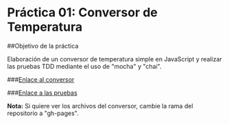 Práctica 01: Conversor de Temperatura
=====================================

##Objetivo de la práctica

  Elaboración de un conversor de temperatura simple en JavaScript y realizar las pruebas TDD mediante el uso de "mocha" y "chai".

###[Enlace al conversor](http://alu0100716894.github.io/conversorTemperature/ "")

###[Enlace a las pruebas](http://alu0100716894.github.io/conversorTemperature/tests/ "")

**Nota:** Si quiere ver los archivos del conversor, cambie la rama del repositorio a "gh-pages".
